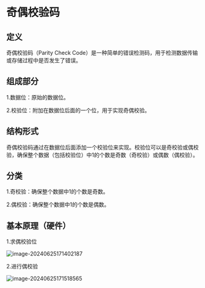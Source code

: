 # 奇偶校验码

## 定义

奇偶校验码（Parity Check Code）是一种简单的错误检测码，用于检测数据传输或存储过程中是否发生了错误。

## 组成部分

1.数据位：原始的数据位。

2.校验位：附加在数据位后面的一个位，用于实现奇偶校验。

## 结构形式

奇偶校验码通过在数据位后面添加一个校验位来实现。校验位可以是奇校验或偶校验，确保整个数据（包括校验位）中1的个数是奇数（奇校验）或偶数（偶校验）。

## 分类

1.奇校验：确保整个数据中1的个数是奇数。

2.偶校验：确保整个数据中1的个数是偶数。

## 基本原理（硬件）

1.求偶校验位

![image-20240625171402187](../TyporaImage/计算机组成原理图片/image-20240625171402187.png)

2.进行偶校验

 ![image-20240625171518565](../TyporaImage/计算机组成原理图片/image-20240625171518565.png)